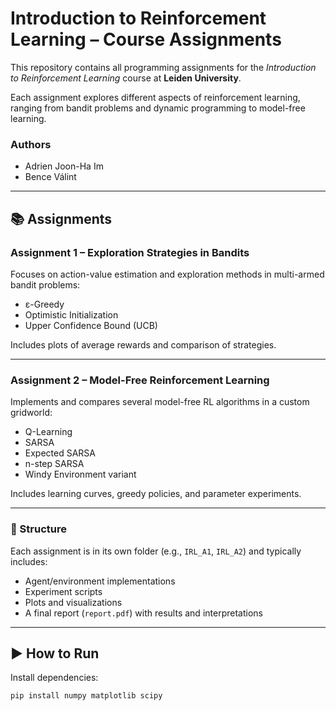 # Introduction to Reinforcement Learning – Course Assignments

This repository contains all programming assignments for the *Introduction to Reinforcement Learning* course at **Leiden University**.

Each assignment explores different aspects of reinforcement learning, ranging from bandit problems and dynamic programming to model-free learning.

### Authors

- Adrien Joon-Ha Im
- Bence Válint
---

## 📚 Assignments

### **Assignment 1 – Exploration Strategies in Bandits**
Focuses on action-value estimation and exploration methods in multi-armed bandit problems:
- ε-Greedy
- Optimistic Initialization
- Upper Confidence Bound (UCB)

Includes plots of average rewards and comparison of strategies.

---

### **Assignment 2 – Model-Free Reinforcement Learning**
Implements and compares several model-free RL algorithms in a custom gridworld:
- Q-Learning
- SARSA
- Expected SARSA
- n-step SARSA
- Windy Environment variant

Includes learning curves, greedy policies, and parameter experiments.

---

### 📁 Structure

Each assignment is in its own folder (e.g., `IRL_A1`, `IRL_A2`) and typically includes:
- Agent/environment implementations
- Experiment scripts
- Plots and visualizations
- A final report (`report.pdf`) with results and interpretations

---

## ▶️ How to Run

Install dependencies:
```bash
pip install numpy matplotlib scipy
